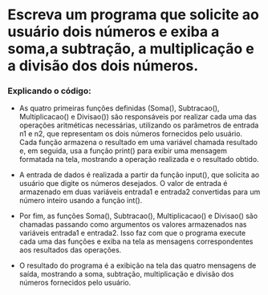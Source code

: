 # Escreva um programa que solicite ao usuário dois números e exiba a soma,a subtração, a multiplicação e a divisão dos dois números.

### Explicando o código:

- As quatro primeiras funções definidas (Soma(), Subtracao(), Multiplicacao() e Divisao()) são responsáveis por realizar cada uma das operações aritméticas necessárias, utilizando os parâmetros de entrada n1 e n2, que representam os dois números fornecidos pelo usuário. Cada função armazena o resultado em uma variável chamada resultado e, em seguida, usa a função print() para exibir uma mensagem formatada na tela, mostrando a operação realizada e o resultado obtido.

- A entrada de dados é realizada a partir da função input(), que solicita ao usuário que digite os números desejados. O valor de entrada é armazenado em duas variáveis entrada1 e entrada2 convertidas para um número inteiro usando a função int().

- Por fim, as funções Soma(), Subtracao(), Multiplicacao() e Divisao() são chamadas passando como argumentos os valores armazenados nas variáveis entrada1 e entrada2. Isso faz com que o programa execute cada uma das funções e exiba na tela as mensagens correspondentes aos resultados das operações.

- O resultado do programa é a exibição na tela das quatro mensagens de saída, mostrando a soma, subtração, multiplicação e divisão dos números fornecidos pelo usuário.